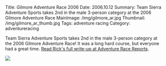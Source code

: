 Title: Gilmore Adventure Race 2006
Date: 2006.10.12
Summary: Team Sierra Adventure Sports takes 2nd in the male 3-person category at the 2006 Gilmore Adventure Race
MainImage: /img/gilmore_ar.jpg
Thumbnail: /img/gilmore_ar_thumb.jpg
Tags: adventure racing
Category: adventureracing

Team Sierra Adventure Sports takes 2nd in the male 3-person category at the 2006 Gilmore Adventure Race! It was a long hard course, but everyone had a great time. [Read Rick's full write-up at Adventure Race Reports][WriteUp].

<p><img src="/img/outdoors/gilmore.jpg" class="smallimg" /></p>

[WriteUp]: http://www.zdap.com/racereports/viewtopic.php?t=6877
